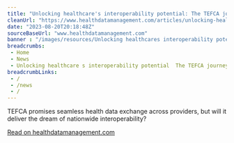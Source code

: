 ```yaml
--- 
title: "Unlocking healthcare's interoperability potential: The TEFCA journey - Health Data Management"
cleanUrl: "https://www.healthdatamanagement.com/articles/unlocking-healthcares-interoperability-potential-the-tefca-journey?id=133525"
date: "2023-08-20T20:18:48Z"
sourceBaseUrl: "www.healthdatamanagement.com"
banner : "/images/resources/Unlocking healthcares interoperability potential The TEFCA journey  Health Data Management.png"
breadcrumbs:
 - Home
 - News
 - Unlocking healthcare s interoperability potential  The TEFCA journey   Health Data Management
breadcrumbLinks:
 - / 
 - /news
 - / 
---
```

TEFCA promises seamless health data exchange across providers, but will it deliver the dream of nationwide interoperability?  
  
[Read on healthdatamanagement.com](https://www.healthdatamanagement.com/articles/unlocking-healthcares-interoperability-potential-the-tefca-journey?id=133525)
